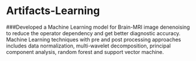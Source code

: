 # Artifacts-Learning
###Developed a Machine Learning model for Brain-MRI image denenoising to reduce the operator dependency and get
better diagnostic accuracy. 
Machine Learning techniques with pre and post processing approaches includes data normalization, multi-wavelet
decomposition, principal component analysis, random forest and support vector machine.
